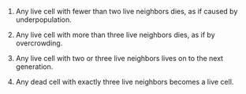  1. Any live cell with fewer than two live neighbors dies, as if caused by
underpopulation.

 2. Any live cell with more than three live neighbors dies, as if by
overcrowding.

 3. Any live cell with two or three live neighbors lives on to the next
generation.

 4. Any dead cell with exactly three live neighbors becomes a live cell.